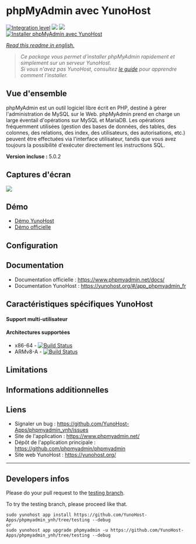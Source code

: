 # phpMyAdmin avec YunoHost

[![Integration level](https://dash.yunohost.org/integration/phpmyadmin.svg)](https://dash.yunohost.org/appci/app/phpmyadmin) ![](https://ci-apps.yunohost.org/ci/badges/phpmyadmin.status.svg) ![](https://ci-apps.yunohost.org/ci/badges/phpmyadmin.maintain.svg)  
[![Installer phpMyAdmin avec YunoHost](https://install-app.yunohost.org/install-with-yunohost.png)](https://install-app.yunohost.org/?app=phpmyadmin)

*[Read this readme in english.](./README.md)* 

> *Ce package vous permet d'installer phpMyAdmin rapidement et simplement sur un serveur YunoHost.  
Si vous n'avez pas YunoHost, consultez [le guide](https://yunohost.org/#/install) pour apprendre comment l'installer.*

## Vue d'ensemble

phpMyAdmin est un outil logiciel libre écrit en PHP, destiné à gérer l'administration de MySQL sur le Web. phpMyAdmin prend en charge un large éventail d'opérations sur MySQL et MariaDB. Les opérations fréquemment utilisées (gestion des bases de données, des tables, des colonnes, des relations, des index, des utilisateurs, des autorisations, etc.) peuvent être effectuées via l'interface utilisateur, tandis que vous avez toujours la possibilité d'exécuter directement les instructions SQL.

**Version incluse :** 5.0.2

## Captures d'écran

![](https://www.phpmyadmin.net/static/images/screenshots/structure.png)

## Démo

* [Démo YunoHost](https://demo.yunohost.org/phpmyadmin/)
* [Démo officielle](https://demo.phpmyadmin.net/master-config/)

## Configuration

## Documentation

 * Documentation officielle : https://www.phpmyadmin.net/docs/
 * Documentation YunoHost : https://yunohost.org/#/app_phpmyadmin_fr

## Caractéristiques spécifiques YunoHost

#### Support multi-utilisateur

#### Architectures supportées

* x86-64 - [![Build Status](https://ci-apps.yunohost.org/ci/logs/phpmyadmin%20%28Apps%29.svg)](https://ci-apps.yunohost.org/ci/apps/phpmyadmin/)
* ARMv8-A - [![Build Status](https://ci-apps-arm.yunohost.org/ci/logs/phpmyadmin%20%28Apps%29.svg)](https://ci-apps-arm.yunohost.org/ci/apps/phpmyadmin/)

## Limitations

## Informations additionnelles

## Liens

 * Signaler un bug : https://github.com/YunoHost-Apps/phpmyadmin_ynh/issues
 * Site de l'application :  https://www.phpmyadmin.net/
 * Dépôt de l'application principale : https://github.com/phpmyadmin/phpmyadmin
 * Site web YunoHost : https://yunohost.org/

---

## Developers infos

Please do your pull request to the [testing branch](https://github.com/YunoHost-Apps/phpmyadmin_ynh/tree/testing).

To try the testing branch, please proceed like that.
```
sudo yunohost app install https://github.com/YunoHost-Apps/phpmyadmin_ynh/tree/testing --debug
or
sudo yunohost app upgrade phpmyadmin -u https://github.com/YunoHost-Apps/phpmyadmin_ynh/tree/testing --debug
```
